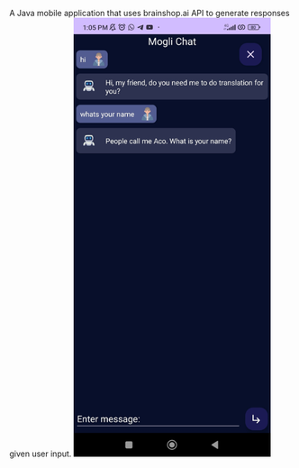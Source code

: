 A Java mobile application that uses brainshop.ai API to generate responses given user input.
<img width="350px" src="img.jpg">


